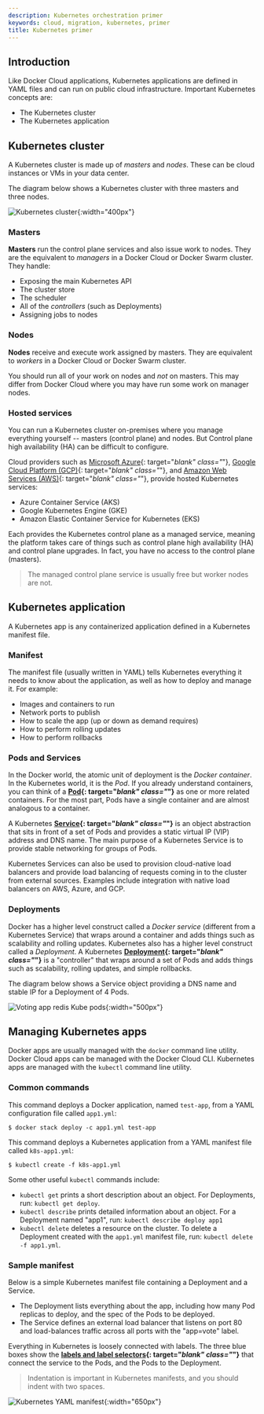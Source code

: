 ```yaml
---
description: Kubernetes orchestration primer
keywords: cloud, migration, kubernetes, primer
title: Kubernetes primer
---
```


## Introduction

Like Docker Cloud applications, Kubernetes applications are defined in YAML files and can run on public cloud infrastructure. Important Kubernetes concepts are:

- The Kubernetes cluster
- The Kubernetes application

## Kubernetes cluster

A Kubernetes cluster is made up of _masters_ and _nodes_. These can be cloud instances or VMs in your data center.

The diagram below shows a Kubernetes cluster with three masters and three nodes.

![Kubernetes cluster](images/kube-cluster.png){:width="400px"}

### Masters

**Masters** run the control plane services and also issue work to nodes. They are the equivalent to _managers_ in a Docker Cloud or Docker Swarm cluster. They handle:

- Exposing the main Kubernetes API
- The cluster store
- The scheduler
- All of the _controllers_ (such as Deployments)
- Assigning jobs to nodes

### Nodes

**Nodes** receive and execute work assigned by masters. They are equivalent to _workers_ in a Docker Cloud or Docker Swarm cluster.

You should run all of your work on nodes and _not_ on masters. This may differ from Docker Cloud where you may have run some work on manager nodes.

### Hosted services

You can run a Kubernetes cluster on-premises where you manage everything yourself -- masters (control plane) and nodes. But Control plane high availability (HA) can be difficult to configure.

Cloud providers such as [Microsoft Azure](https://azure.microsoft.com/en-us/free/){: target="_blank" class="_"},
[Google Cloud Platform (GCP)](https://cloud.google.com/free/){: target="_blank" class="_"}, and
[Amazon Web Services (AWS)](https://aws.amazon.com/free/){: target="_blank" class="_"}, provide hosted Kubernetes services:

- Azure Container Service (AKS)
- Google Kubernetes Engine (GKE)
- Amazon Elastic Container Service for Kubernetes (EKS)

Each provides the Kubernetes control plane as a managed service, meaning the platform takes care of things such as control plane high availability (HA) and control plane upgrades. In fact, you have no access to the control plane (masters).


> The managed control plane service is usually free but worker nodes are not.

## Kubernetes application

A Kubernetes app is any containerized application defined in a Kubernetes manifest file.

### Manifest

The manifest file (usually written in YAML) tells Kubernetes everything it needs to know about the application, as well as how to deploy and manage it. For example:

- Images and containers to run
- Network ports to publish
- How to scale the app (up or down as demand requires)
- How to perform rolling updates
- How to perform rollbacks

### Pods and Services

In the Docker world, the atomic unit of deployment is the _Docker container_. In the Kubernetes world, it is the _Pod_. If you already understand containers, you can think of a **[Pod](https://kubernetes.io/docs/concepts/workloads/pods/pod-overview/){: target="_blank" class="_"}** as one or more related containers. For the most part, Pods have a single container and are almost analogous to a container.

A Kubernetes **[Service](https://kubernetes.io/docs/concepts/services-networking/service/){: target="_blank" class="_"}** is an object abstraction that sits in front of a set of Pods and provides a static virtual IP (VIP) address and DNS name. The main purpose of a Kubernetes Service is to provide stable networking for groups of Pods.

Kubernetes Services can also be used to provision cloud-native load balancers and provide load balancing of requests coming in to the cluster from external sources. Examples include integration with native load balancers on AWS, Azure, and GCP.

### Deployments

Docker has a higher level construct called a _Docker service_ (different from a Kubernetes Service) that wraps around a container and adds things such as scalability and rolling updates. Kubernetes also has a higher level construct called a _Deployment_. A Kubernetes **[Deployment](https://kubernetes.io/docs/concepts/workloads/controllers/deployment/){: target="_blank" class="_"}** is a "controller" that wraps around a set of Pods and adds things such as scalability, rolling updates, and simple rollbacks.

The diagram below shows a Service object providing a DNS name and stable IP for a Deployment of 4 Pods.

![Voting app redis Kube pods](images/votingapp-kube-pods-redis.png){:width="500px"}

## Managing Kubernetes apps

Docker apps are usually managed with the `docker` command line utility. Docker Cloud apps can be managed with the Docker Cloud CLI. Kubernetes apps are managed with the `kubectl` command line utility.

### Common commands

This command deploys a Docker application, named `test-app`, from a YAML configuration file called `app1.yml`:

```
$ docker stack deploy -c app1.yml test-app
```

This command deploys a Kubernetes application from a YAML manifest file called `k8s-app1.yml`:

```
$ kubectl create -f k8s-app1.yml
```

Some other useful `kubectl` commands include:

- `kubectl get` prints a short description about an object. For Deployments, run: `kubectl get deploy`.
- `kubectl describe` prints detailed information about an object. For a Deployment named "app1", run: `kubectl describe deploy app1`
- `kubectl delete` deletes a resource on the cluster. To delete a Deployment created with the `app1.yml` manifest file, run: `kubectl delete -f app1.yml`.

### Sample manifest

Below is a simple Kubernetes manifest file containing a Deployment and a Service.

- The Deployment lists everything about the app, including how many Pod replicas to deploy, and the spec of the Pods to be deployed.
- The Service defines an external load balancer that listens on port 80 and load-balances traffic across all ports with the "app=vote" label.

Everything in Kubernetes is loosely connected with labels. The three blue boxes show the **[labels and label selectors](https://kubernetes.io/docs/concepts/overview/working-with-objects/labels/){: target="_blank" class="_"}** that connect the service to the Pods, and the Pods to the Deployment.

> Indentation is important in Kubernetes manifests, and you should indent with two spaces.

![Kubernetes YAML manifest](images/kube-manifest.png){:width="650px"}
